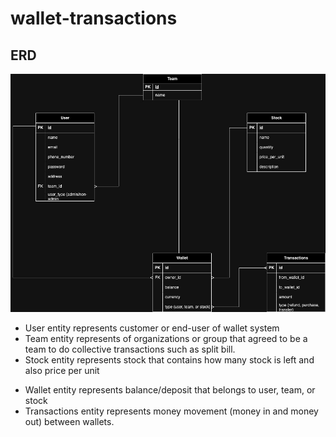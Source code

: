 # wallet-transactions

## ERD

![wallet transactions database design](./erd.jpg)

- User entity represents customer or end-user of wallet system
- Team entity represents of organizations or group that agreed to be a team to do collective transactions such as split bill.
- Stock entity represents stock that contains how many stock is left and also price per unit

* Wallet entity represents balance/deposit that belongs to user, team, or stock
* Transactions entity represents money movement (money in and money out) between wallets.
